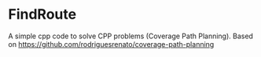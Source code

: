 # FindRoute
A simple cpp code to solve CPP problems (Coverage Path Planning). Based on https://github.com/rodriguesrenato/coverage-path-planning
